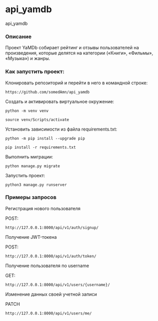 # api_yamdb
api_yamdb

### Описание
Проект YaMDb собирает рейтинг и отзывы пользователей
на произведения, которые делятся на категории
(«Книги», «Фильмы», «Музыка») и жанры.

### Как запустить проект:
Клонировать репозиторий и перейти в него в командной строке:

```
https://github.com/somedAmn/api_yamdb
```
Cоздать и активировать виртуальное окружение:

```
python -m venv venv
```

```
source venv/Scripts/activate
```
Установить зависимости из файла requirements.txt:

```
python -m pip install --upgrade pip
```

```
pip install -r requirements.txt
```
Выполнить миграции:

```
python manage.py migrate
```

Запустить проект:

```
python3 manage.py runserver
```

### Примеры запросов

Регистрация нового пользователя

POST:

```
http://127.0.0.1:8000/api/v1/auth/signup/
```

Получение JWT-токена

POST:

```
http://127.0.0.1:8000/api/v1/auth/token/
```

Получение пользователя по username

GET:

```
http://127.0.0.1:8000/api/v1/users/{username}/
```

Изменение данных своей учетной записи

PATCH

```
http://127.0.0.1:8000/api/v1/users/me/
```
